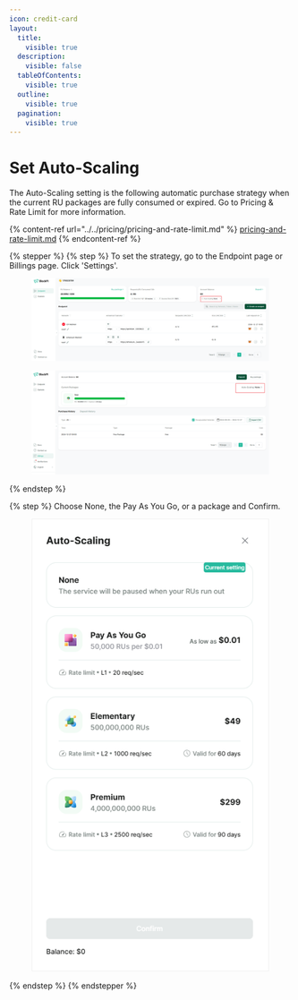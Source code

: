 ```yaml
---
icon: credit-card
layout:
  title:
    visible: true
  description:
    visible: false
  tableOfContents:
    visible: true
  outline:
    visible: true
  pagination:
    visible: true
---
```


# Set Auto-Scaling

The Auto-Scaling setting is the following automatic purchase strategy when the current RU packages are fully consumed or expired. Go to Pricing & Rate Limit for more information.&#x20;

{% content-ref url="../../pricing/pricing-and-rate-limit.md" %}
[pricing-and-rate-limit.md](../../pricing/pricing-and-rate-limit.md)
{% endcontent-ref %}

{% stepper %}
{% step %}
To set the strategy, go to the Endpoint page or Billings page. Click 'Settings'.

<figure><img src="../../.gitbook/assets/image (24).png" alt=""><figcaption></figcaption></figure>

<figure><img src="../../.gitbook/assets/image (26).png" alt=""><figcaption></figcaption></figure>
{% endstep %}

{% step %}
Choose None,  the Pay As You Go, or a package and Confirm.

<div align="center"><figure><img src="../../.gitbook/assets/Set Auto-Scaling 3.png" alt=""><figcaption></figcaption></figure></div>
{% endstep %}
{% endstepper %}
